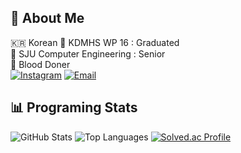 ## 🚀 About Me  
🇰🇷 Korean
🔹 KDMHS WP 16 : Graduated  
🔹 SJU Computer Engineering : Senior  
🔹 Blood Doner  
[![Instagram](https://img.shields.io/badge/Instagram-E4405F?style=flat-square&logo=instagram&logoColor=white)](https://www.instagram.com/gdj0208/)
[![Email](https://img.shields.io/badge/Email-D14836?style=flat-square&logo=gmail&logoColor=white)](mailto:gdjsun@naver.com)

## 📊 Programing Stats
![GitHub Stats](https://github-readme-stats.vercel.app/api?username=gdj0208&show_icons=true&theme=radical)
![Top Languages](https://github-readme-stats.vercel.app/api/top-langs/?username=gdj0208&layout=compact&theme=radical)
[![Solved.ac Profile](http://mazassumnida.wtf/api/generate_badge?boj=gdj0208)](https://solved.ac/gdj0208)
